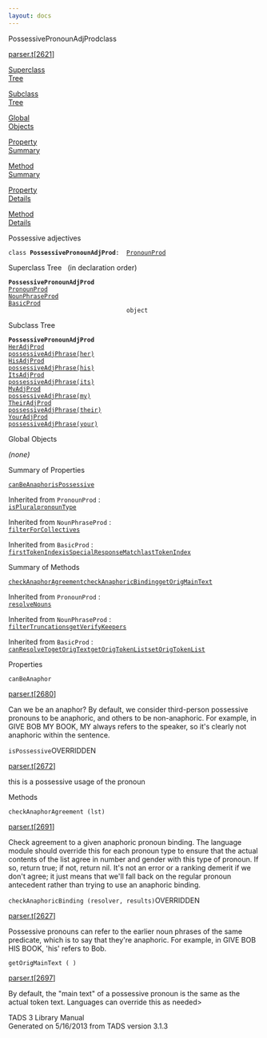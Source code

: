 ```yaml
---
layout: docs
---
```

<span class="title">PossessivePronounAdjProd</span><span class="type">class</span>

[parser.t](../file/parser.t.html)\[[2621](../source/parser.t.html#2621)\]

[Superclass  
Tree](#_SuperClassTree_)

[Subclass  
Tree](#_SubClassTree_)

[Global  
Objects](#_ObjectSummary_)

[Property  
Summary](#_PropSummary_)

[Method  
Summary](#_MethodSummary_)

[Property  
Details](#_Properties_)

[Method  
Details](#_Methods_)

<div class="fdesc">

Possessive adjectives

`class `**`PossessivePronounAdjProd`**` :   `[`PronounProd`](../object/PronounProd.html)

</div>

<span id="_SuperClassTree_"></span>

<div class="mjhd">

<span class="hdln">Superclass Tree</span>   (in declaration order)

</div>

**`PossessivePronounAdjProd`**  
[`PronounProd`](../object/PronounProd.html)  
[`NounPhraseProd`](../object/NounPhraseProd.html)  
[`BasicProd`](../object/BasicProd.html)  
`                                 object`  
<span id="_SubClassTree_"></span>

<div class="mjhd">

<span class="hdln">Subclass Tree</span>  

</div>

**`PossessivePronounAdjProd`**  
[`HerAdjProd`](../object/HerAdjProd.html)  
[`possessiveAdjPhrase(her)`](../object/possessiveAdjPhrase(her).html)  
[`HisAdjProd`](../object/HisAdjProd.html)  
[`possessiveAdjPhrase(his)`](../object/possessiveAdjPhrase(his).html)  
[`ItsAdjProd`](../object/ItsAdjProd.html)  
[`possessiveAdjPhrase(its)`](../object/possessiveAdjPhrase(its).html)  
[`MyAdjProd`](../object/MyAdjProd.html)  
[`possessiveAdjPhrase(my)`](../object/possessiveAdjPhrase(my).html)  
[`TheirAdjProd`](../object/TheirAdjProd.html)  
[`possessiveAdjPhrase(their)`](../object/possessiveAdjPhrase(their).html)  
[`YourAdjProd`](../object/YourAdjProd.html)  
[`possessiveAdjPhrase(your)`](../object/possessiveAdjPhrase(your).html)  
<span id="_ObjectSummary_"></span>

<div class="mjhd">

<span class="hdln">Global Objects</span>  

</div>

*(none)* <span id="_PropSummary_"></span>

<div class="mjhd">

<span class="hdln">Summary of Properties</span>  

</div>

[`canBeAnaphor`](#canBeAnaphor)[`isPossessive`](#isPossessive)

Inherited from `PronounProd` :  
[`isPlural`](../object/PronounProd.html#isPlural)[`pronounType`](../object/PronounProd.html#pronounType)

Inherited from `NounPhraseProd` :  
[`filterForCollectives`](../object/NounPhraseProd.html#filterForCollectives)

Inherited from `BasicProd` :  
[`firstTokenIndex`](../object/BasicProd.html#firstTokenIndex)[`isSpecialResponseMatch`](../object/BasicProd.html#isSpecialResponseMatch)[`lastTokenIndex`](../object/BasicProd.html#lastTokenIndex)

<span id="_MethodSummary_"></span>

<div class="mjhd">

<span class="hdln">Summary of Methods</span>  

</div>

[`checkAnaphorAgreement`](#checkAnaphorAgreement)[`checkAnaphoricBinding`](#checkAnaphoricBinding)[`getOrigMainText`](#getOrigMainText)

Inherited from `PronounProd` :  
[`resolveNouns`](../object/PronounProd.html#resolveNouns)

Inherited from `NounPhraseProd` :  
[`filterTruncations`](../object/NounPhraseProd.html#filterTruncations)[`getVerifyKeepers`](../object/NounPhraseProd.html#getVerifyKeepers)

Inherited from `BasicProd` :  
[`canResolveTo`](../object/BasicProd.html#canResolveTo)[`getOrigText`](../object/BasicProd.html#getOrigText)[`getOrigTokenList`](../object/BasicProd.html#getOrigTokenList)[`setOrigTokenList`](../object/BasicProd.html#setOrigTokenList)

<span id="_Properties_"></span>

<div class="mjhd">

<span class="hdln">Properties</span>  

</div>

<span id="canBeAnaphor"></span>

`canBeAnaphor`

[parser.t](../file/parser.t.html)\[[2680](../source/parser.t.html#2680)\]

<div class="desc">

Can we be an anaphor? By default, we consider third-person possessive
pronouns to be anaphoric, and others to be non-anaphoric. For example,
in GIVE BOB MY BOOK, MY always refers to the speaker, so it's clearly
not anaphoric within the sentence.

</div>

<span id="isPossessive"></span>

`isPossessive`<span class="rem">OVERRIDDEN</span>

[parser.t](../file/parser.t.html)\[[2672](../source/parser.t.html#2672)\]

<div class="desc">

this is a possessive usage of the pronoun

</div>

<span id="_Methods_"></span>

<div class="mjhd">

<span class="hdln">Methods</span>  

</div>

<span id="checkAnaphorAgreement"></span>

`checkAnaphorAgreement (lst)`

[parser.t](../file/parser.t.html)\[[2691](../source/parser.t.html#2691)\]

<div class="desc">

Check agreement to a given anaphoric pronoun binding. The language
module should override this for each pronoun type to ensure that the
actual contents of the list agree in number and gender with this type of
pronoun. If so, return true; if not, return nil. It's not an error or a
ranking demerit if we don't agree; it just means that we'll fall back on
the regular pronoun antecedent rather than trying to use an anaphoric
binding.

</div>

<span id="checkAnaphoricBinding"></span>

`checkAnaphoricBinding (resolver, results)`<span class="rem">OVERRIDDEN</span>

[parser.t](../file/parser.t.html)\[[2627](../source/parser.t.html#2627)\]

<div class="desc">

Possessive pronouns can refer to the earlier noun phrases of the same
predicate, which is to say that they're anaphoric. For example, in GIVE
BOB HIS BOOK, 'his' refers to Bob.

</div>

<span id="getOrigMainText"></span>

`getOrigMainText ( )`

[parser.t](../file/parser.t.html)\[[2697](../source/parser.t.html#2697)\]

<div class="desc">

By default, the "main text" of a possessive pronoun is the same as the
actual token text. Languages can override this as needed\>

</div>

<div class="ftr">

TADS 3 Library Manual  
Generated on 5/16/2013 from TADS version 3.1.3

</div>
